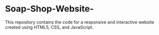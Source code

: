 # Soap-Shop-Website-
This repository contains the code for a responsive and interactive website created using HTML5, CSS, and JavaScript. 
